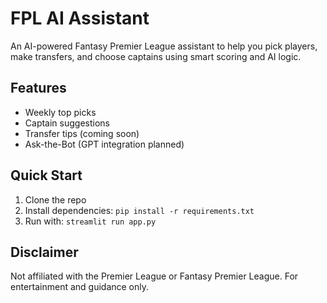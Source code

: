 # FPL AI Assistant

An AI-powered Fantasy Premier League assistant to help you pick players, make transfers, and choose captains using smart scoring and AI logic.

## Features
- Weekly top picks
- Captain suggestions
- Transfer tips (coming soon)
- Ask-the-Bot (GPT integration planned)

## Quick Start
1. Clone the repo
2. Install dependencies: `pip install -r requirements.txt`
3. Run with: `streamlit run app.py`

## Disclaimer
Not affiliated with the Premier League or Fantasy Premier League. For entertainment and guidance only.
